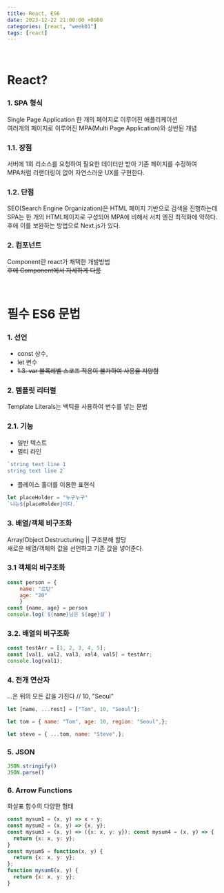 ```yaml
---
title: React, ES6
date: 2023-12-22 21:00:00 +0900
categories: [react, "week01"]
tags: [react]
---
```


<br>

# React?

### 1. SPA 형식
Single Page Application 한 개의 페이지로 이루어진 애플리케이션   
여러개의 페이지로 이루어진 MPA(Multi Page Application)와 상반된 개념   

### 1.1. 장점
서버에 1회 리소스를 요청하여 필요한 데이터만 받아 기존 페이지를 수정하여   
MPA처럼 리랜더링이 없어 자연스러운 UX를 구현한다.   

### 1.2. 단점
SEO(Search Engine Organization)은 HTML 페이지 기반으로 검색을 진행하는데   
SPA는 한 개의 HTML페이지로 구성되어 MPA에 비해서 서치 엔진 최적화에 약하다.   
후에 이를 보완하는 방법으로 Next.js가 있다.    

### 2. 컴포넌트
Component란 react가 채택한 개발방법   
~~후에 Component에서 자세하게 다룸~~   

<br>

# 필수 ES6 문법

### 1. 선언
- const 상수, 
- let 변수
- ~~1.3. var 블록레벨 스코프 적용이 불가하여 사용을 지양함~~   

### 2. 템플릿 리터럴
Template Literals는 백틱을 사용하여 변수를 넣는 문법   

### 2.1. 기능
- 일반 텍스트  
- 멀티 라인   
```javascript
`string text line 1
string text line 2`
```
- 플레이스 홀더를 이용한 표현식   
```javascript
let placeHolder = "누구누구"
`나는${placeHolder}이다.`
```  

### 3. 배열/객체 비구조화
Array/Object Destructuring || 구조분해 할당   
새로운 배열/객체의 값을 선언하고 기존 값을 넣어준다.   

### 3.1 객체의 비구조화
```javascript
const person = {
    name: "르탄"
    age: "20"
    }
const {name, age} = person
console.log(`${name}님은 ${age}살`)
```   
### 3.2. 배열의 비구조화
```javascript
const testArr = [1, 2, 3, 4, 5];
const [val1, val2, val3, val4, val5] = testArr;
console.log(val1);
```

### 4. 전개 연산자
...은 뒤의 모든 값을 가진다 // 10, "Seoul"
```javascript
let [name, ...rest] = ["Tom", 10, "Seoul"];
```   

```javascript
let tom = { name: "Tom", age: 10, region: "Seoul",};

let steve = { ...tom, name: "Steve",};
```   

### 5. JSON
```javascript
JSON.stringify() 
JSON.parse() 
``` 

### 6. Arrow Functions
화살표 함수의 다양한 형태   
```javascript
const mysum1 = (x, y) => x + y;
const mysum2 = (x, y) => {x, y};
const mysum3 = (x, y) => ({x: x, y: y}); const mysum4 = (x, y) => {
  return {x: x, y: y};
}
const mysum5 = function(x, y) {
  return {x: x, y: y};
};
function mysum6(x, y) {
  return {x: x, y: y};
}
```

